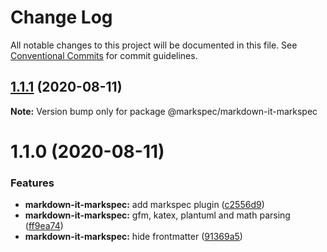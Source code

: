 # Change Log

All notable changes to this project will be documented in this file.
See [Conventional Commits](https://conventionalcommits.org) for commit guidelines.

## [1.1.1](https://github.com/stasson/markspec/compare/@markspec/markdown-it-markspec@1.1.0...@markspec/markdown-it-markspec@1.1.1) (2020-08-11)

**Note:** Version bump only for package @markspec/markdown-it-markspec





# 1.1.0 (2020-08-11)


### Features

* **markdown-it-markspec:** add markspec plugin ([c2556d9](https://github.com/stasson/markspec/commit/c2556d902ce3da79a5c42fc8bd170892a9e61749))
* **markdown-it-markspec:** gfm, katex, plantuml and math parsing ([ff9ea74](https://github.com/stasson/markspec/commit/ff9ea74b01f86fc8515da48b497e677454a6db16))
* **markdown-it-markspec:** hide frontmatter ([91369a5](https://github.com/stasson/markspec/commit/91369a5f4a2953c296b3ba7948da9afcc8171039))
